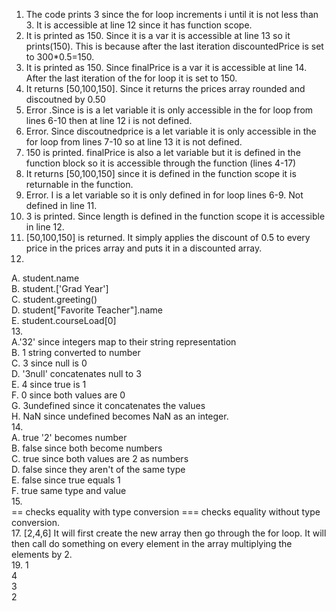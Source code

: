 1. The code prints 3 since the for loop increments i until it is not less than 3. It is accessible at line 12 since it has function scope.  
2. It is printed as 150. Since it is a var it is accessible at line 13 so it prints(150). This is because after the last iteration discountedPrice is set to 300*0.5=150.  
3. It is printed as 150. Since finalPrice is a var it is accessible at line 14. After the last iteration of the for loop it is set to 150.  
4. It returns [50,100,150]. Since it returns the prices array rounded and discoutned by 0.50  
5. Error .Since is is a let variable it is only accessible in the for loop from lines 6-10 then at line 12 i is not defined.  
6. Error. Since discoutnedprice is a let variable it is only accessible in the for loop from lines 7-10 so at line 13 it is not defined.
7. 150 is printed. finalPrice is also a let variable but it is defined in the function block so it is accessible through the function (lines 4-17)  
8. It returns [50,100,150] since it is defined in the function scope it is returnable in the function.  
9. Error. I is a let variable so it is only defined in for loop lines 6-9. Not defined in line 11.  
10. 3 is printed. Since length is defined in the function scope it is accessible in line 12.  
11. [50,100,150] is returned. It simply applies the discount of 0.5 to every price in the prices array and puts it in a discounted array.  
12.  
A. student.name  
B. student.['Grad Year']  
C. student.greeting()  
D. student["Favorite Teacher"].name  
E. student.courseLoad[0]  
13.  
A.'32' since integers map to their string representation  
B. 1 string converted to number  
C. 3 since null is 0  
D. '3null' concatenates null to 3  
E. 4 since true is 1  
F. 0 since both values are 0  
G. 3undefined since it concatenates the values  
H. NaN since undefined becomes NaN as an integer.  
14.  
A. true '2' becomes number  
B. false since both become numbers  
C. true since both values are 2 as numbers  
D. false since they aren't of the same type  
E. false since true equals 1  
F. true same type and value  
15.   
== checks equality with type conversion === checks equality without type conversion.  
17. [2,4,6] It will first create the new array then go through the for loop. It will then call do something on every element in the array multiplying the elements by 2.  
19. 
1  
4  
3  
2  
